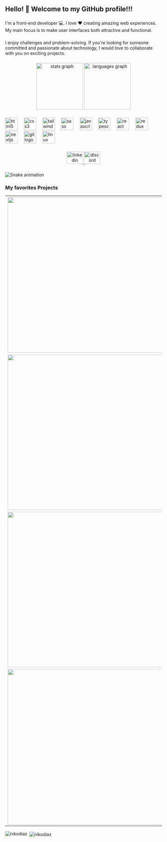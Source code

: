 <h2 align="left">Hello! 👻 Welcome to my GitHub profile!!!</h2>

###

<p align="left">I'm a front-end developer 💻. I love ♥️ creating amazing web experiences. My main focus is to make user interfaces both attractive and functional.</p>

###

<p align="left">I enjoy challenges and problem-solving. If you're looking for someone committed and passionate about technology, I would love to collaborate with you on exciting projects.</p>

###

<div align="center">
  <img src="https://github-readme-stats.vercel.app/api?username=nikodiaz&hide_title=false&hide_rank=false&show_icons=false&include_all_commits=true&count_private=true&disable_animations=false&theme=dracula&locale=en&hide_border=true&order=1" height="150" alt="stats graph"  />
  <img src="https://github-readme-stats.vercel.app/api/top-langs?username=nikodiaz&locale=en&hide_title=false&layout=compact&card_width=320&langs_count=6&theme=dracula&hide_border=true&order=2" height="150" alt="languages graph"  />
</div>

###

<div align="left">
  <img src="https://cdn.jsdelivr.net/gh/devicons/devicon/icons/html5/html5-original.svg" height="40" alt="html5 logo"  />
  <img width="12" />
  <img src="https://cdn.jsdelivr.net/gh/devicons/devicon/icons/css3/css3-original.svg" height="40" alt="css3 logo"  />
  <img width="12" />
  <img src="https://cdn.jsdelivr.net/gh/devicons/devicon/icons/tailwindcss/tailwindcss-original-wordmark.svg" height="40" alt="tailwindcss logo"  />
  <img width="12" />
  <img src="https://cdn.jsdelivr.net/gh/devicons/devicon/icons/sass/sass-original.svg" height="40" alt="sass logo"  />
  <img width="12" />
  <img src="https://cdn.jsdelivr.net/gh/devicons/devicon/icons/javascript/javascript-original.svg" height="40" alt="javascript logo"  />
  <img width="12" />
  <img src="https://cdn.jsdelivr.net/gh/devicons/devicon/icons/typescript/typescript-original.svg" height="40" alt="typescript logo"  />
  <img width="12" />
  <img src="https://cdn.jsdelivr.net/gh/devicons/devicon/icons/react/react-original.svg" height="40" alt="react logo"  />
  <img width="12" />
  <img src="https://cdn.jsdelivr.net/gh/devicons/devicon/icons/redux/redux-original.svg" height="40" alt="redux logo"  />
  <img width="12" />
  <img src="https://cdn.jsdelivr.net/gh/devicons/devicon/icons/nextjs/nextjs-original.svg" height="40" alt="nextjs logo"  />
  <img width="12" />
  <img src="https://cdn.jsdelivr.net/gh/devicons/devicon/icons/git/git-original.svg" height="40" alt="git logo"  />
  <img width="12" />
  <img src="https://cdn.jsdelivr.net/gh/devicons/devicon/icons/linux/linux-original.svg" height="40" alt="linux logo"  />
</div>

###

<div align="center">
  <a href="https://www.linkedin.com/in/bnicolasdiaz/" target="_blank">
    <img src="https://raw.githubusercontent.com/maurodesouza/profile-readme-generator/master/src/assets/icons/social/linkedin/default.svg" width="52" height="40" alt="linkedin logo"  />
  </a>
  <a href=".nikodiaz" target="_blank">
    <img src="https://raw.githubusercontent.com/maurodesouza/profile-readme-generator/master/src/assets/icons/social/discord/default.svg" width="52" height="40" alt="discord logo"  />
  </a>
</div>

###

<img src="https://raw.githubusercontent.com/nikodiaz/nikodiaz/output/snake.svg" alt="Snake animation" />

###

<h3>My favorites Projects</h3>

<table>
  <!--HEADER-->
   <tr>
    <th>
     <a href='https://github.com/nikodiaz/movie-app'>
      <img src='https://user-images.githubusercontent.com/20620395/218196761-a7488a60-1fcd-4dee-9003-66ea6277cdff.png' width='500px' />
      </a>
    </th>
     <th>
     <a href='https://github.com/nikodiaz/app-estudiantes'>
      <img src='https://github.com/nikodiaz/app-estudiantes/raw/main/public/assets/images/appstudents.png' width='500px' />
      </a>
    </th>
  </tr>
  <!--BODY-->
    <tr>
      <td>
        <a href='https://github.com/nikodiaz/movie-app'>
         <img src='https://github-readme-stats.vercel.app/api/pin/?username=nikodiaz&repo=movie-app&theme=tokyonight' width='500px' />
    </a>
      </td>
      <td>
        <a href='https://github.com/nikodiaz/app-estudiantes'>
         <img src='https://github-readme-stats.vercel.app/api/pin/?username=nikodiaz&repo=app-estudiantes&theme=tokyonight' width='500px' />
    </a>
      </td>
    </tr>
  <!--HEADER-->
    <tr>
      <td>
        <a href='https://github.com/nikodiaz/countries'>
         <img src='https://user-images.githubusercontent.com/20620395/220763409-c96bcafd-d8c6-4fa4-b30d-0909cadce3d6.png' width='500px' />
    </a>
      </td>
    </tr>
  <!--BODY-->
  <tr>
      <td>
        <a href='https://github.com/nikodiaz/countries'>
         <img src='https://github-readme-stats.vercel.app/api/pin/?username=nikodiaz&repo=countries&theme=tokyonight' width='500px' />
    </a>
      </td>
    </tr>

 </table>

<p><img align="left" src="https://github-readme-stats.vercel.app/api/top-langs?username=nikodiaz&count_private=true&show_icons=true&theme=tokyonight&locale=en&layout=compact" alt="nikodiaz" /></p>

<p>&nbsp;<img align="center" src="https://github-readme-stats.vercel.app/api?username=nikodiaz&count_private=true&show_icons=true&theme=tokyonight&locale=en" alt="nikodiaz" /></p>
